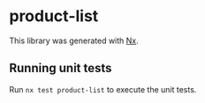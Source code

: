# product-list

This library was generated with [Nx](https://nx.dev).

## Running unit tests

Run `nx test product-list` to execute the unit tests.
